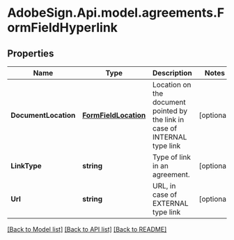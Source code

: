 # AdobeSign.Api.model.agreements.FormFieldHyperlink
## Properties

Name | Type | Description | Notes
------------ | ------------- | ------------- | -------------
**DocumentLocation** | [**FormFieldLocation**](FormFieldLocation.md) | Location on the document pointed by the link in case of INTERNAL type link | [optional] 
**LinkType** | **string** | Type of link in an agreement. | [optional] 
**Url** | **string** | URL, in case of EXTERNAL type link | [optional] 

[[Back to Model list]](../README.md#documentation-for-models) [[Back to API list]](../README.md#documentation-for-api-endpoints) [[Back to README]](../README.md)

